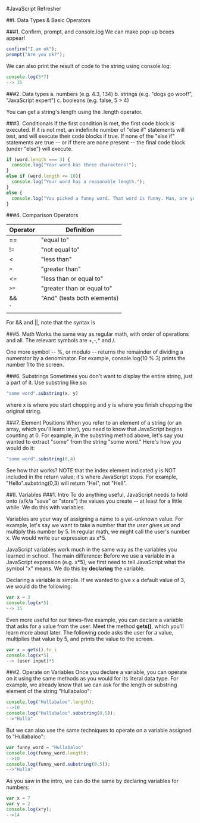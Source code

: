 #JavaScript Refresher

##I. Data Types & Basic Operators

###1. Confirm, prompt, and console.log
We can make pop-up boxes appear!
```JavaScript
confirm("I am ok");
prompt("Are you ok?");
```
We can also print the result of code to the string using console.log:
```JavaScript
console.log(5*7)
--> 35
```

###2. Data types
a. numbers (e.g. 4.3, 134)
b. strings (e.g. "dogs go woof!", "JavaScript expert")
c. booleans (e.g. false, 5 > 4)

You can get a string's length using the .length operator.

###3. Conditionals
If the first condition is met, the first code block is executed. If it is not met, an indefinite number of "else if" statements will test, and will execute their code blocks if true. If none of the "else if" statements are true -- or if there are none present -- the final code block (under "else") will execute.
```JavaScript
if (word.length === 3) {
  console.log("Your word has three characters!");
}
else if (word.length <= 10){
  console.log("Your word has a reasonable length.");
}
else {
  console.log("You picked a funny word. That word is funny. Man, are you a funny person.");
}
```
###4. Comparison Operators

| Operator | Definition                       |
-----------|----------------------------------|
    ==     |  "equal to"                      |
    !=     |  "not equal to"                  |
    <      |  "less than"                     |
    `>`    |  "greater than"                  |
    <=     |  "less than or equal to"         |
    `>=`   |  "greater than or equal to"      |   
    &&     | "And" (tests both elements)      |
    `||`   | "Or" (tests either element)      |


For && and ||, note that the syntax is

###5. Math
Works the same way as regular math, with order of operations and all. The relevant symbols are +,-,* and /.

One more symbol -- %, or modulo -- returns the remainder of dividing a numerator by a denominator. For example, console.log(10 % 3) prints the number 1 to the screen.

###6. Substrings
Sometimes you don't want to display the entire string, just a part of it. Use substring like so:
```JavaScript
"some word".substring(x, y)
```
where x is where you start chopping and y is where you finish chopping the original string.

###7. Element Positions
When you refer to an element of a string (or an array, which you'll learn later), you need to know that JavaScript begins counting at 0. For example, in the substring method above, let's say you wanted to extract "some" from the string "some word." Here's how you would do it:
```JavaScript
"some word".substring(0,4)
```
See how that works? NOTE that the index element indicated y is NOT included in the return value; it's where JavaScript stops. For example, "Hello".substring(0,3) will return "Hel", not "Hell".

##II. Variables
###1. Intro
To do anything useful, JavaScript needs to hold onto (a/k/a "save" or "store") the values you create -- at least for a little while. We do this with variables.

Variables are your way of assigning a name to a yet-unknown value. For example, let's say we want to take a number that *the user gives us* and multiply this number by 5. In regular math, we might call the user's number x. We would write our expression as x*5.

JavaScript variables work much in the same way as the variables you learned in school. The main difference: Before we use a variable in a JavaScript expression (e.g. x*5), we first need to tell JavaScript what the symbol "x" means. We do this by **declaring** the variable.

Declaring a variable is simple. If we wanted to give x a default value of 3, we would do the following:
```JavaScript
var x = 3
console.log(x*5)
--> 15
```
Even more useful for our times-five example, you can declare a variable that asks for a value from the user. Meet the method **gets()**, which you'll learn more about later. The following code asks the user for a value, multiplies that value by 5, and prints the value to the screen.
```JavaScript
var x = gets().to_i
console.log(x*5)
--> (user input)*5
```
###2. Operate on Variables
Once you declare a variable, you can operate on it using the same methods as you would for its literal data type. For example, we already know that we can ask for the length or substring element of the string "Hullabaloo":
```JavaScript
console.log("Hullabaloo".length);
-->10
console.log("Hullabaloo".substring(0,5));
-->"Hulla"
```
But we can also use the same techniques to operate on a variable assigned to "Hullabaloo":
```JavaScript
var funny_word = "Hullabaloo"
console.log(funny_word.length);
-->10
console.log(funny_word.substring(0,5));
-->"Hulla"
```
As you saw in the intro, we can do the same by declaring variables for numbers:
```JavaScript
var x = 7
var y = 2
console.log(x*y);
-->14
```
